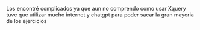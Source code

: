 Los encontré complicados ya que aun no comprendo como usar Xquery tuve que utilizar mucho internet y chatgpt para poder sacar la gran mayoria de los ejercicios
